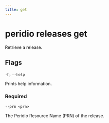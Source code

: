 ```yaml
---
title: get
---
```


# peridio releases get

Retrieve a release.

## Flags

`-h`, `--help`

Prints help information.

### Required

`--prn <prn>`

The Peridio Resource Name (PRN) of the release.
